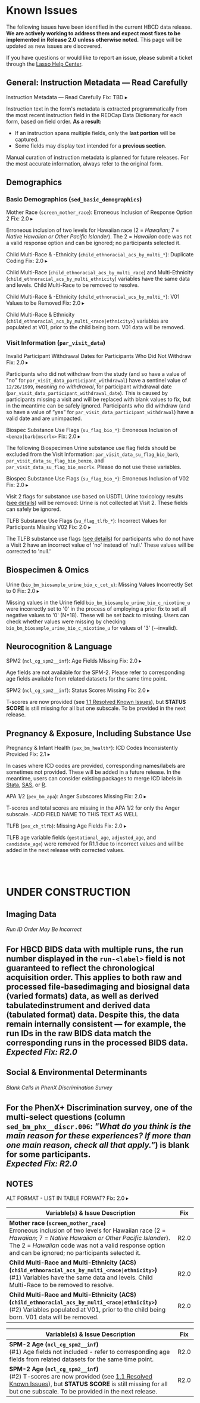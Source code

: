 # Known Issues

The following issues have been identified in the current HBCD data release. **We are actively working to address them and expect most fixes to be implemented in Release 2.0 unless otherwise noted.** This page will be updated as new issues are discovered.  

If you have questions or would like to report an issue, please submit a ticket through the [Lasso Help Center](https://nbdc.lassoinformatics.com/issue-tracker).

## General: Instruction Metadata — Read Carefully

<div id="instr-metadata" class="issues-banner" onclick="toggleCollapse(this)">
  <span class="emoji"><i class="fas fa-bug"></i></span>
  <span class="text-with-link">
  <span class="text">Instruction Metadata — Read Carefully</span>
  <span class="badge">Fix: TBD</span>
  <a class="anchor-link" href="#instr-metadata" title="Copy link">
  <i class="fa-solid fa-link"></i>
  </a>
  </span>
  <span class="arrow">▸</span>
</div>
<div class="table-collapsible-content">
<p>Instruction text in the form's metadata is extracted programmatically from the most recent instruction field in the REDCap Data Dictionary for each form, based on field order. <b>As a result:</b></p>
<ul>
    <li>If an instruction spans multiple fields, only the <b>last portion</b> will be captured.</li>
    <li>Some fields may display text intended for a <b>previous section</b>.</li>
</ul>
<p>Manual curation of instruction metadata is planned for future releases. For the most accurate information, always refer to the original form.</p>
</p>
</div>

## <a href="../../instruments/#demo" target="_blank"><i class="fas fa-id-card"></i></a> Demographics

### Basic Demographics (`sed_basic_demographics`)

<div id="mother-race" class="issues-banner" onclick="toggleCollapse(this)">
  <span class="emoji"><i class="fas fa-bug"></i></span>
  <span class="text-with-link">
  <span class="text">Mother Race (<code>screen_mother_race</code>): Erroneous Inclusion of Response Option 2</span>
  <span class="badge">Fix: 2.0</span>
  <a class="anchor-link" href="#mother-race" title="Copy link">
  <i class="fa-solid fa-link"></i>
  </a>
  </span>
  <span class="arrow">▸</span>
</div>
<div class="table-collapsible-content">
<p>Erroneous inclusion of two levels for Hawaiian race (2 = <i>Hawaiian</i>; 7 = <i>Native Hawaiian or Other Pacific Islander</i>). The 2 = <i>Hawaiian</i> code was not a valid response option and can be ignored; no participants selected it.</p>
</div>

<div id="child-acs-1" class="issues-banner" onclick="toggleCollapse(this)">
  <span class="emoji"><i class="fas fa-bug"></i></span>
  <span class="text-with-link">
  <span class="text">Child Multi-Race & -Ethnicity (<code>child_ethnoracial_acs_by_multi_*</code>): Duplicate Coding</span>
  <span class="badge">Fix: 2.0</span>
  <a class="anchor-link" href="#child-acs-1" title="Copy link">
  <i class="fa-solid fa-link"></i>
  </a>
  </span>
  <span class="arrow">▸</span>
</div>
<div class="table-collapsible-content">
<p>Child Multi-Race (<code>child_ethnoracial_acs_by_multi_race</code>) and Multi-Ethnicity (<code>child_ethnoracial_acs_by_multi_ethnicity</code>) variables have the same data and levels. Child Multi-Race to be removed to resolve.</p>
</div>

<div id="child-acs-2" class="issues-banner" onclick="toggleCollapse(this)">
  <span class="emoji"><i class="fas fa-bug"></i></span>
  <span class="text-with-link">
  <span class="text">Child Multi-Race & -Ethnicity (<code>child_ethnoracial_acs_by_multi_*</code>): V01 Values to be Removed</span>
  <span class="badge">Fix: 2.0</span>
  <a class="anchor-link" href="#child-acs-2" title="Copy link">
  <i class="fa-solid fa-link"></i>
  </a>
  </span>
  <span class="arrow">▸</span>
</div>
<div class="table-collapsible-content">
<p>Child Multi-Race & Ethnicity (<code>child_ethnoracial_acs_by_multi_&lt;race|ethnicity&gt;</code>) variables are populated at V01, prior to the child being born. V01 data will be removed.</p>
</div>

### Visit Information (`par_visit_data`)

<div id="visit1" class="issues-banner" onclick="toggleCollapse(this)">
  <span class="emoji"><i class="fas fa-bug"></i></span>
  <span class="text-with-link">
  <span class="text">Invalid Participant Withdrawal Dates for Participants Who Did Not Withdraw</span>
  <span class="badge">Fix: 2.0</span>
  <a class="anchor-link" href="#visit1" title="Copy link">
  <i class="fa-solid fa-link"></i>
  </a>
  </span>
  <span class="arrow">▸</span>
</div>
<div class="table-collapsible-content">
<p>Participants who did not withdraw from the study (and so have a value of "no" for <code>par_visit_data_participant_withdrawal</code>) have a sentinel value of <code>12/26/1999</code>, <i>meaning no withdrawal</i>, for participant withdrawal date (<code>par_visit_data_participant_withdrawal_date</code>). This is caused by participants missing a visit and will be replaced with blank values to fix, but in the meantime can be safely ignored. Participants who did withdraw (and so have a value of “yes” for <code>par_visit_data_participant_withdrawal</code>) have a valid date and are unimpacted.</p>
</div>

<div id="visit-su1" class="issues-banner" onclick="toggleCollapse(this)">
  <span class="emoji"><i class="fas fa-bug"></i></span>
  <span class="text-with-link">
  <span class="text">Biospec Substance Use Flags (<code>su_flag_bio_*</code>): Erroneous Inclusion of <code>&lt;benzo|barb|mscrlx&gt;</code></span>
  <span class="badge">Fix: 2.0</span>
  <a class="anchor-link" href="#visit-su1" title="Copy link">
  <i class="fa-solid fa-link"></i>
  </a>
  </span>
  <span class="arrow">▸</span>
</div>
<div class="table-collapsible-content">
<p>The following Biospecimen Urine substance use flag fields should be excluded from the Visit Information: <code>par_visit_data_su_flag_bio_barb</code>, <code>par_visit_data_su_flag_bio_benzo</code>, and <code>par_visit_data_su_flag_bio_mscrlx</code>. Please do not use these variables.</p>
</div>

<div id="visit-su2" class="issues-banner" onclick="toggleCollapse(this)">
  <span class="emoji"><i class="fas fa-bug"></i></span>
  <span class="text-with-link">
  <span class="text">Biospec Substance Use Flags (<code>su_flag_bio_*</code>): Erroneous Inclusion of V02</span>
  <span class="badge">Fix: 2.0</span>
  <a class="anchor-link" href="#visit-su2" title="Copy link">
  <i class="fa-solid fa-link"></i>
  </a>
  </span>
  <span class="arrow">▸</span>
</div>
<div class="table-collapsible-content">
<p>Visit 2 flags for substance use based on USDTL Urine toxicology results (<a href="../../instruments/demo/visitinfo/#substance-use-flags">see details</a>) will be removed: Urine is not collected at Visit 2. These fields can safely be ignored.</p>
</div>

<div id="visit-su3" class="issues-banner" onclick="toggleCollapse(this)">
  <span class="emoji"><i class="fas fa-bug"></i></span>
  <span class="text-with-link">
  <span class="text">TLFB Substance Use Flags (<code>su_flag_tlfb_*</code>): Incorrect Values for Participants Missing V02</span>
  <span class="badge">Fix: 2.0</span>
  <a class="anchor-link" href="#visit-su3" title="Copy link">
  <i class="fa-solid fa-link"></i>
  </a>
  </span>
  <span class="arrow">▸</span>
</div>
<div class="table-collapsible-content">
<p>The TLFB substance use flags (<a href="../../instruments/demo/visitinfo/#substance-use-flags">see details</a>) for participants who do not have a Visit 2 have an incorrect value of 'no' instead of 'null.' These values will be corrected to 'null.'</p>
</div>


## <a href="../../instruments/#biospec" target="_blank"><i class="fa fa-vial"></i></a> Biospecimen & Omics

<div id="cot-u" class="issues-banner" onclick="toggleCollapse(this)">
  <span class="emoji"><i class="fas fa-bug"></i></span>
  <span class="text-with-link">
  <span class="text">Urine (<code>bio_bm_biosample_urine_bio_c_cot_u</code>): Missing Values Incorrectly Set to 0</span>
  <span class="badge">Fix: 2.0</span>
  <a class="anchor-link" href="#cot-u" title="Copy link">
  <i class="fa-solid fa-link"></i>
  </a>
  </span>
  <span class="arrow">▸</span>
</div>
<div class="table-collapsible-content">
<p>Missing values in the Urine field <code>bio_bm_biosample_urine_bio_c_nicotine_u</code> were incorrectly set to '0' in the process of employing a prior fix to set all negative values to '0' (N=18). These will be set back to missing. Users can check whether values were missing by checking <code>bio_bm_biosample_urine_bio_c_nicotine_u</code> for values of '3' (--invalid).</p>
</div>

## <a href="../../instruments/#neurocog" target="_blank"><i class="fa fa-brain"></i></a> Neurocognition & Language

<div id="spm2-1" class="issues-banner" onclick="toggleCollapse(this)">
  <span class="emoji"><i class="fas fa-bug"></i></span>
  <span class="text-with-link">
  <span class="text">SPM2 (<code>ncl_cg_spm2__inf</code>): Age Fields Missing</span>
  <span class="badge">Fix: 2.0</span>
  <a class="anchor-link" href="#spm2-1" title="Copy link">
  <i class="fa-solid fa-link"></i>
  </a>
  </span>
  <span class="arrow">▸</span>
</div>
<div class="table-collapsible-content">
<p>Age fields are not available for the SPM-2. Please refer to corresponding age fields available from related datasets for the same time point.</p>
</div>

<div id="spm2-2" class="issues-banner" onclick="toggleCollapse(this)">
  <span class="emoji"><i class="fas fa-bug"></i></span>
  <span class="text-with-link">
  <span class="text">SPM2 (<code>ncl_cg_spm2__inf</code>): Status Scores Missing</span>
  <span class="badge">Fix: 2.0</span>
  <a class="anchor-link" href="#spm2-2" title="Copy link">
  <i class="fa-solid fa-link"></i>
  </a>
  </span>
  <span class="arrow">▸</span>
</div>
<div class="table-collapsible-content">
<p>T-scores are now provided (see <a href="../../changelog/releasenotes/#r1.1ngl">1.1 Resolved Known Issues</a>), but <b>STATUS SCORE</b> is still missing for all but one subscale. To be provided in the next release.</p>
</div>

## <a href="../../instruments/#pex" target="_blank"><i class="fa-solid fa-baby"></i></a> Pregnancy & Exposure, Including Substance Use

<div id="pex" class="issues-banner" onclick="toggleCollapse(this)">
  <span class="emoji"><i class="fas fa-bug"></i></span>
  <span class="text-with-link">
  <span class="text">Pregnancy & Infant Health (<code>pex_bm_health*</code>): ICD Codes Inconsistently Provided</span>
  <span class="badge">Fix: 2.1</span>
  <a class="anchor-link" href="#pex" title="Copy link">
  <i class="fa-solid fa-link"></i>
  </a>
  </span>
  <span class="arrow">▸</span>
</div>
<div class="table-collapsible-content">
<p>In cases where ICD codes are provided, corresponding names/labels are sometimes not provided. These will be added in a future release. In the meantime, users can consider existing packages to merge ICD labels in <a href="https://www.stata.com/features/overview/icd/">Stata</a>, <a href="https://hcup-us.ahrq.gov/toolssoftware/ccsr/dxccsr.jsp">SAS</a>, or <a href="https://www.rdocumentation.org/packages/icd/versions/3.3">R</a>.</p>
</div>

<div id="apa" class="issues-banner" onclick="toggleCollapse(this)">
  <span class="emoji"><i class="fas fa-bug"></i></span>
  <span class="text-with-link">
  <span class="text">APA 1/2 (<code>pex_bm_apa</code>): Anger Subscores Missing</span>
  <span class="badge">Fix: 2.0</span>
  <a class="anchor-link" href="#apa" title="Copy link">
  <i class="fa-solid fa-link"></i>
  </a>
  </span>
  <span class="arrow">▸</span>
</div>
<div class="table-collapsible-content">
<p>T-scores and total scores are missing in the APA 1/2 for only the Anger subscale. -ADD FIELD NAME TO THIS TEXT AS WELL</p>
</div>

<div id="tlfb" class="issues-banner" onclick="toggleCollapse(this)">
  <span class="emoji"><i class="fas fa-bug"></i></span>
  <span class="text-with-link">
  <span class="text">TLFB (<code>pex_ch_tlfb</code>): Missing Age Fields</span>
  <span class="badge">Fix: 2.0</span>
  <a class="anchor-link" href="#tlfb" title="Copy link">
  <i class="fa-solid fa-link"></i>
  </a>
  </span>
  <span class="arrow">▸</span>
</div>
<div class="table-collapsible-content">
<p>TLFB age variable fields (<code>gestational_age</code>, <code>adjusted_age</code>, and <code>candidate_age</code>) were removed for R1.1 due to incorrect values and will be added in the next release with corrected values.</p>
</div>

       

<br>
<br>

# UNDER CONSTRUCTION







## Imaging Data
###### <span class="emoji" style="color: #be7215ff;"><i class="fas fa-bug"></i></span> Run ID Order May Be Incorrect
For HBCD BIDS data with multiple runs, the run number displayed in the `run-<label>` field is not guaranteed to reflect the chronological acquisition order. This applies to both raw and processed <span class="tooltip">file-based<span class="tooltiptext">imaging and biosignal data<br>(varied formats)</span></span> data, as well as derived <span class="tooltip">tabulated<span class="tooltiptext">instrument and derived data<br>(tabulated format)</span></span> data. Despite this, the data remain internally consistent — for example, the run IDs in the raw BIDS data match the corresponding runs in the processed BIDS data.               
***Expected Fix: R2.0***
--------------------------  



## Social & Environmental Determinants
###### <span class="emoji" style="color: #f97316;"><i class="fas fa-bug"></i></span> Blank Cells in PhenX Discrimination Survey
For the PhenX+ Discrimination survey, one of the multi-select questions (column `sed_bm_phx__discr.006`: *"What do you think is the main reason for these experiences? If more than one main reason, check all that apply."*) is blank for some participants.       
***Expected Fix: R2.0***
--------------------------



## NOTES




<div id="alt" class="issues-banner" onclick="toggleCollapse(this)">
  <span class="emoji"><i class="fas fa-bug"></i></span>
  <span class="text-with-link">
  <span class="text">ALT FORMAT - LIST IN TABLE FORMAT?</span>
  <span class="badge">Fix: 2.0</span>
  <a class="anchor-link" href="#alt" title="Copy link">
  <i class="fa-solid fa-link"></i>
  </a>
  </span>
  <span class="arrow">▸</span>
</div>
<div class="table-collapsible-content">
<table class="table-no-vertical-lines" style="width: 100%; border-collapse: collapse; table-layout: fixed;">
<thead>
    <th>Variable(s) & Issue Description</th>
    <th>Fix</th>
</thead>
<tbody>
<tr>
    <td style="word-wrap: break-word; white-space: normal;">
    <i style="color: #f97316;" class="fas fa-bug"></i> <b>Mother race (<code>screen_mother_race</code>)</b><br>
    Erroneous inclusion of two levels for Hawaiian race (2 = <i>Hawaiian</i>; 7 = <i>Native Hawaiian or Other Pacific Islander</i>). The 2 = <i>Hawaiian</i> code was not a valid response option and can be ignored; no participants selected it.</td>
    <td>R2.0</td>
</tr>
<tr>
    <td style="word-wrap: break-word; white-space: normal;">
    <i style="color: #f97316;" class="fas fa-bug"></i> <b>Child Multi-Race and Multi-Ethnicity (ACS) (<code>child_ethnoracial_acs_by_multi_&lt;race|ethnicity&gt;</code>)</b><br>
    (#1) Variables have the same data and levels. Child Multi-Race to be removed to resolve.
    </td>
    <td>R2.0</td>
</tr>
<tr>
    <td style="word-wrap: break-word; white-space: normal;">
    <i style="color: #f97316;" class="fas fa-bug"></i> <b>Child Multi-Race and Multi-Ethnicity (ACS) (<code>child_ethnoracial_acs_by_multi_&lt;race|ethnicity&gt;</code>)</b><br>
    (#2) Variables populated at V01, prior to the child being born. V01 data will be removed.
    </td>
    <td>R2.0</td>
</tr>
</tbody>
</table>
</div>

<table class="table-no-vertical-lines" style="width: 100%; border-collapse: collapse; table-layout: fixed;">
<thead>
    <th>Variable(s) & Issue Description</th>
    <th>Fix</th>
</thead>
<tbody>
<tr>
    <td style="word-wrap: break-word; white-space: normal;">
    <i style="color: #f97316;" class="fas fa-bug"></i> <b>SPM-2 Age (<code>ncl_cg_spm2__inf</code>)</b><br>
    (#1) Age fields not included - refer to corresponding age fields from related datasets for the same time point.</td>
    <td>R2.0</td>
</tr>
<tr>
    <td style="word-wrap: break-word; white-space: normal;">
    <i style="color: #f97316;" class="fas fa-bug"></i> <b>SPM-2 Age (<code>ncl_cg_spm2__inf</code>)</b><br>
    (#2) T-scores are now provided (see <a href="../../changelog/releasenotes/#r1.1ngl" target="_blank">1.1 Resolved Known Issues</a>), but <b>STATUS SCORE</b> is still missing for all but one subscale. To be provided in the next release.</td>
    <td>R2.0</td>
</tr>
</tbody>
</table>